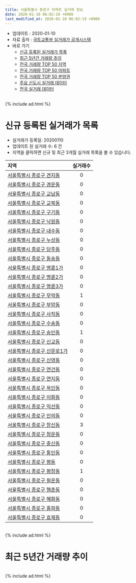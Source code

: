 ```yaml
---
title: 서울특별시 종로구 아파트 실거래 정보
date: 2020-01-10 06:02:19 +0900
last_modified_at: 2020-01-10 06:02:19 +0900
---
```


* 업데이트 : 2020-01-10
* 자료 출처 : [국토교통부 실거래가 공개시스템](http://rt.molit.go.kr)
* 바로 가기
    * [신규 등록된 실거래가 목록](#신규-등록된-실거래가-목록)
    * [최근 5년간 거래량 추이](#최근-5년간-거래량-추이)
    * [전국 거래량 TOP 50 지역](https://inasie.github.io/apt-trade-info/최근-3개월-전국에서-가장-거래가-많이-발생한-지역)
    * [전국 거래량 TOP 50 아파트](https://inasie.github.io/apt-trade-info/최근-3개월-전국에서-가장-거래가-많이-발생한-아파트)
    * [전국 거래량 TOP 50 분양권](https://inasie.github.io/apt-trade-info/최근-3개월-전국에서-가장-거래가-많이-발생한-분양권)
    * [주요 신도시 실거래 데이터](https://inasie.github.io/apt-trade-info/주요-신도시)
    * [전국 실거래 데이터](https://inasie.github.io/apt-trade-info/전국)

<br>
{% include ad.html %}
<br>

# 신규 등록된 실거래가 목록
* 실거래가 등록일: 20200110
* 업데이트 된 실거래 수: 6 건
* 지역을 클릭하면 신규 및 최근 3개월 실거래 목록을 볼 수 있습니다.


|지역|실거래수|
|:---|:---:|
|[서울특별시 종로구 견지동](https://inasie.github.io/apt-trade-info/서울특별시-종로구-견지동)|0|
|[서울특별시 종로구 경운동](https://inasie.github.io/apt-trade-info/서울특별시-종로구-경운동)|0|
|[서울특별시 종로구 교남동](https://inasie.github.io/apt-trade-info/서울특별시-종로구-교남동)|0|
|[서울특별시 종로구 교북동](https://inasie.github.io/apt-trade-info/서울특별시-종로구-교북동)|0|
|[서울특별시 종로구 구기동](https://inasie.github.io/apt-trade-info/서울특별시-종로구-구기동)|0|
|[서울특별시 종로구 낙원동](https://inasie.github.io/apt-trade-info/서울특별시-종로구-낙원동)|0|
|[서울특별시 종로구 내수동](https://inasie.github.io/apt-trade-info/서울특별시-종로구-내수동)|0|
|[서울특별시 종로구 누상동](https://inasie.github.io/apt-trade-info/서울특별시-종로구-누상동)|0|
|[서울특별시 종로구 당주동](https://inasie.github.io/apt-trade-info/서울특별시-종로구-당주동)|0|
|[서울특별시 종로구 동숭동](https://inasie.github.io/apt-trade-info/서울특별시-종로구-동숭동)|0|
|[서울특별시 종로구 명륜1가](https://inasie.github.io/apt-trade-info/서울특별시-종로구-명륜1가)|0|
|[서울특별시 종로구 명륜2가](https://inasie.github.io/apt-trade-info/서울특별시-종로구-명륜2가)|0|
|[서울특별시 종로구 명륜3가](https://inasie.github.io/apt-trade-info/서울특별시-종로구-명륜3가)|0|
|[서울특별시 종로구 무악동](https://inasie.github.io/apt-trade-info/서울특별시-종로구-무악동)|1|
|[서울특별시 종로구 부암동](https://inasie.github.io/apt-trade-info/서울특별시-종로구-부암동)|0|
|[서울특별시 종로구 사직동](https://inasie.github.io/apt-trade-info/서울특별시-종로구-사직동)|0|
|[서울특별시 종로구 수송동](https://inasie.github.io/apt-trade-info/서울특별시-종로구-수송동)|0|
|[서울특별시 종로구 숭인동](https://inasie.github.io/apt-trade-info/서울특별시-종로구-숭인동)|1|
|[서울특별시 종로구 신교동](https://inasie.github.io/apt-trade-info/서울특별시-종로구-신교동)|0|
|[서울특별시 종로구 신문로1가](https://inasie.github.io/apt-trade-info/서울특별시-종로구-신문로1가)|0|
|[서울특별시 종로구 신영동](https://inasie.github.io/apt-trade-info/서울특별시-종로구-신영동)|0|
|[서울특별시 종로구 연건동](https://inasie.github.io/apt-trade-info/서울특별시-종로구-연건동)|0|
|[서울특별시 종로구 연지동](https://inasie.github.io/apt-trade-info/서울특별시-종로구-연지동)|0|
|[서울특별시 종로구 옥인동](https://inasie.github.io/apt-trade-info/서울특별시-종로구-옥인동)|0|
|[서울특별시 종로구 이화동](https://inasie.github.io/apt-trade-info/서울특별시-종로구-이화동)|0|
|[서울특별시 종로구 익선동](https://inasie.github.io/apt-trade-info/서울특별시-종로구-익선동)|0|
|[서울특별시 종로구 인의동](https://inasie.github.io/apt-trade-info/서울특별시-종로구-인의동)|0|
|[서울특별시 종로구 창신동](https://inasie.github.io/apt-trade-info/서울특별시-종로구-창신동)|3|
|[서울특별시 종로구 청운동](https://inasie.github.io/apt-trade-info/서울특별시-종로구-청운동)|0|
|[서울특별시 종로구 충신동](https://inasie.github.io/apt-trade-info/서울특별시-종로구-충신동)|0|
|[서울특별시 종로구 통인동](https://inasie.github.io/apt-trade-info/서울특별시-종로구-통인동)|0|
|[서울특별시 종로구 평동](https://inasie.github.io/apt-trade-info/서울특별시-종로구-평동)|0|
|[서울특별시 종로구 평창동](https://inasie.github.io/apt-trade-info/서울특별시-종로구-평창동)|1|
|[서울특별시 종로구 필운동](https://inasie.github.io/apt-trade-info/서울특별시-종로구-필운동)|0|
|[서울특별시 종로구 행촌동](https://inasie.github.io/apt-trade-info/서울특별시-종로구-행촌동)|0|
|[서울특별시 종로구 혜화동](https://inasie.github.io/apt-trade-info/서울특별시-종로구-혜화동)|0|
|[서울특별시 종로구 홍파동](https://inasie.github.io/apt-trade-info/서울특별시-종로구-홍파동)|0|
|[서울특별시 종로구 효제동](https://inasie.github.io/apt-trade-info/서울특별시-종로구-효제동)|0|


<br>
{% include ad.html %}
<br>

# 최근 5년간 거래량 추이


<div style="width:100%;">
    <canvas id="deal_progress" height="200"></canvas>
</div>

<script>
new Chart(document.getElementById("deal_progress"), {
    type: 'line',
    data: {
        labels: ['201501','201502','201503','201504','201505','201506','201507','201508','201509','201510','201511','201512','201601','201602','201603','201604','201605','201606','201607','201608','201609','201610','201611','201612','201701','201702','201703','201704','201705','201706','201707','201708','201709','201710','201711','201712','201801','201802','201803','201804','201805','201806','201807','201808','201809','201810','201811','201812','201901','201902','201903','201904','201905','201906','201907','201908','201909','201910','201911','201912','202001'],
        datasets: [{
            label: '매매',
            pointRadius: 1,
            data: [74, 73, 119, 62, 74, 71, 55, 59, 66, 74, 58, 49, 45, 55, 65, 66, 72, 82, 78, 87, 80, 77, 66, 51, 53, 66, 71, 54, 82, 94, 101, 49, 56, 45, 71, 69, 91, 84, 80, 44, 57, 56, 59, 105, 65, 31, 71, 25, 34, 17, 22, 27, 53, 45, 72, 55, 57, 81, 77, 44, 1],
            borderColor: "rgba(255, 201, 14, 1)",
            backgroundColor: "rgba(255, 201, 14, 0.5)",
            fill: false,
            lineTension: 0
        },{
            label: '전월세',
            pointRadius: 1,
            data: [109, 92, 94, 77, 88, 59, 84, 64, 65, 90, 68, 94, 95, 91, 83, 75, 74, 76, 79, 79, 81, 86, 72, 99, 123, 160, 173, 169, 175, 147, 156, 124, 97, 80, 102, 107, 122, 106, 104, 64, 71, 90, 83, 83, 65, 91, 79, 103, 141, 139, 139, 106, 122, 142, 121, 121, 78, 130, 82, 77, 5],
            borderColor: "rgba(0, 141, 185, 1)",
            backgroundColor: "rgba(0, 141, 185, 0.5)",
            fill: false,
            lineTension: 0
        }
        ]
    },
    options: {
        responsive: true,
        title: {
            display: false
        },
        tooltips: {
            mode: 'index',
            intersect: false
        },
        hover: {
            mode: 'nearest',
            intersect: true
        },
        scales: {
            xAxes: [{
                display: true,
                scaleLabel: {
                    display: true,
                    labelString: '년/월'
                }
            }],
            yAxes: [{
                display: true,
                ticks: {
                    suggestedMin: 0,
                },
                scaleLabel: {
                    display: true,
                    labelString: '실거래 수'
                }
            }]
        }
    }
});

</script>


<br>
{% include ad.html %}
<br>

